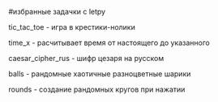 #избранные задачки с letpy

tic_tac_toe - игра в крестики-нолики

time_x - расчитывает время от настоящего до указанного

caesar_cipher_rus - шифр цезаря на русском

balls - рандомные хаотичные разноцветные шарики

rounds - создание рандомных кругов при нажатии